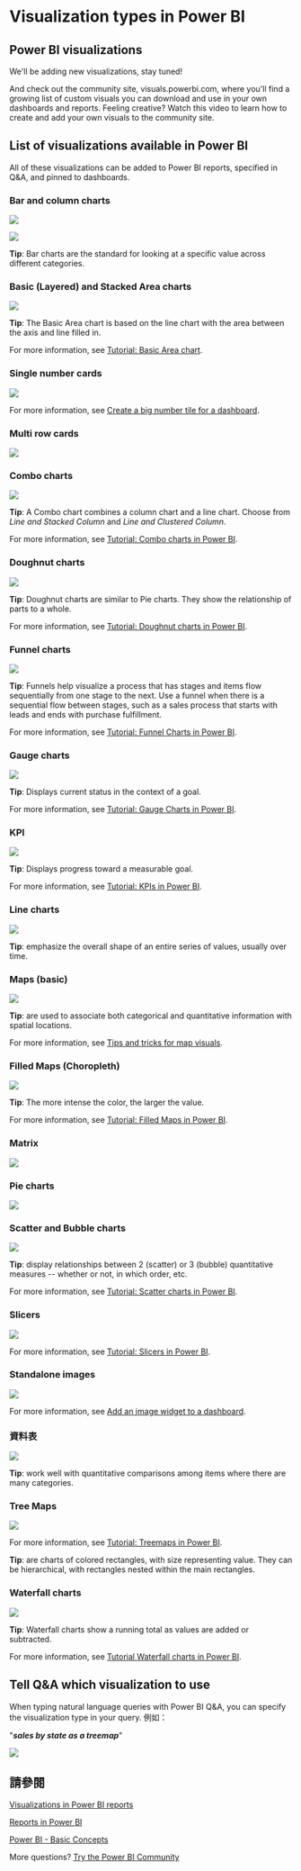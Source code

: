 <properties
   pageTitle="Visualization types in Power BI"
   description="Visualization types in Power BI"
   services="powerbi"
   documentationCenter=""
   authors="mihart"
   manager="mblythe"
   backup=""
   editor=""
   tags=""
   qualityFocus="no"
   qualityDate=""/>

<tags
   ms.service="powerbi"
   ms.devlang="NA"
   ms.topic="article"
   ms.tgt_pltfrm="NA"
   ms.workload="powerbi"
   ms.date="09/17/2016"
   ms.author="mihart"/>
# Visualization types in Power BI


## Power BI visualizations

We'll be adding new visualizations, stay tuned!

And check out the community site, visuals.powerbi.com, where you'll find a growing list of  custom visuals you can download and use in your own dashboards and reports. Feeling creative?  Watch this video to learn how to create and add your own visuals to the community site.  

## List of visualizations available in Power BI

All of these visualizations can be added to Power BI reports, specified in Q&amp;A, and pinned to dashboards.

### Bar and column charts

![](media/powerbi-service-visualization-types-for-reports-and-q-and-a/pbi_Nancy_viz_bar.png) 

 ![](media/powerbi-service-visualization-types-for-reports-and-q-and-a/pbi_Nancy_viz_col.png)

<bpt id="p1">**</bpt>Tip<ept id="p1">**</ept>: Bar charts are the standard for looking at a specific value across different categories.

### Basic (Layered) and Stacked Area charts

![](media/powerbi-service-visualization-types-for-reports-and-q-and-a/basicareamapsmall.png)

<bpt id="p1">**</bpt>Tip<ept id="p1">**</ept>: The Basic Area chart is based on the line chart with the area between the axis and line filled in.

For more information, see <bpt id="p1">[</bpt>Tutorial: Basic Area chart<ept id="p1">](powerbi-service-tutorial-basic-area-chart.md)</ept>.

### Single number cards

![](media/powerbi-service-visualization-types-for-reports-and-q-and-a/pbi_Nancy_viz_card.png)

For more information, see <bpt id="p1">[</bpt>Create a big number tile for a dashboard<ept id="p1">](powerbi-service-create-a-big-number-tile-for-a-dashboard.md)</ept>.

### Multi row cards

![](media/powerbi-service-visualization-types-for-reports-and-q-and-a/multi-row-card.png)


### Combo charts

![](media/powerbi-service-visualization-types-for-reports-and-q-and-a/comboSmall.png)

<bpt id="p1">**</bpt>Tip<ept id="p1">**</ept>: A Combo chart combines a column chart and a line chart. Choose from <bpt id="p1">*</bpt>Line and Stacked Column<ept id="p1">*</ept> and <bpt id="p2">*</bpt>Line and Clustered Column<ept id="p2">*</ept>.

For more information, see <bpt id="p1">[</bpt>Tutorial: Combo charts in Power BI<ept id="p1">](powerbi-service-tutorial-combo-chart-merge-visualizations.md)</ept>.

### Doughnut charts

![](media/powerbi-service-visualization-types-for-reports-and-q-and-a/donutSmall.png)

<bpt id="p1">**</bpt>Tip<ept id="p1">**</ept>: Doughnut charts are similar to Pie charts.  They show the relationship of parts to a whole.

For more information, see <bpt id="p1">[</bpt>Tutorial: Doughnut charts in Power BI<ept id="p1">](powerbi-service-tutorial-doughnut-charts.md)</ept>.

### Funnel charts

![](media/powerbi-service-visualization-types-for-reports-and-q-and-a/pbi_Nancy_viz_funnel.png)

<bpt id="p1">**</bpt>Tip<ept id="p1">**</ept>: Funnels help visualize a process that has stages and items flow sequentially from one stage to the next.  Use a funnel when there is a sequential flow between stages, such as a sales process that starts with leads and ends with purchase fulfillment.

For more information, see <bpt id="p1">[</bpt>Tutorial: Funnel Charts in Power BI<ept id="p1">](powerbi-service-tutorial-funnel-charts.md)</ept>.

### Gauge charts

![](media/powerbi-service-visualization-types-for-reports-and-q-and-a/gauge_m.PNG)

<bpt id="p1">**</bpt>Tip<ept id="p1">**</ept>: Displays current status in the context of a goal.

For more information, see <bpt id="p1">[</bpt>Tutorial: Gauge Charts in Power BI<ept id="p1">](powerbi-service-tutorial-radial-gauge-charts.md)</ept>.

###   KPI

![](media/powerbi-service-visualization-types-for-reports-and-q-and-a/power-bi-kpi.png)

<bpt id="p1">**</bpt>Tip<ept id="p1">**</ept>: Displays progress toward a measurable goal.

For more information, see <bpt id="p1">[</bpt>Tutorial: KPIs in Power BI<ept id="p1">](powerbi-service-tutorial-kpi.md)</ept>.

### Line charts

![](media/powerbi-service-visualization-types-for-reports-and-q-and-a/pbi_Nancy_viz_line.png)

<bpt id="p1">**</bpt>Tip<ept id="p1">**</ept>: emphasize the overall shape of an entire series of values, usually over time.

### Maps (basic)

![](media/powerbi-service-visualization-types-for-reports-and-q-and-a/pbi-Nancy_viz_map.png)

<bpt id="p1">**</bpt>Ti﻿p<ept id="p1">**</ept>: are used to associate both categorical and quantitative information with spatial locations.

For more information, see <bpt id="p1">[</bpt>Tips and tricks for map visuals<ept id="p1">](powerbi-service-tips-and-tricks-for-power-bi-map-visualizations.md)</ept>.

### Filled Maps (Choropleth)

![](media/powerbi-service-visualization-types-for-reports-and-q-and-a/pbi_Nancy_viz_FilledMap.png)

<bpt id="p1">**</bpt>Tip<ept id="p1">**</ept>: The more intense the color, the larger the value.

For more information, see <bpt id="p1">[</bpt>Tutorial: Filled Maps in Power BI<ept id="p1">](powerbi-service-tutorial-filled-maps-choropleths.md)</ept>.

### Matrix

![](media/powerbi-service-visualization-types-for-reports-and-q-and-a/matrix.png)

### Pie charts

![](media/powerbi-service-visualization-types-for-reports-and-q-and-a/pbi_Nancy_viz_pie.png)

### Scatter and Bubble charts

![](media/powerbi-service-visualization-types-for-reports-and-q-and-a/pbi_Nancy_viz_bubble.png)

<bpt id="p1">**</bpt>Tip<ept id="p1">**</ept>: display relationships between 2 (scatter) or 3 (bubble) quantitative measures -- whether or not, in which order, etc.

For more information, see <bpt id="p1">[</bpt>Tutorial: Scatter charts in Power BI<ept id="p1">](powerbi-service-tutorial-scatter.md)</ept>.

### Slicers

![](media/powerbi-service-visualization-types-for-reports-and-q-and-a/PBI_slicer.png)

For more information, see <bpt id="p1">[</bpt>Tutorial: Slicers in Power BI<ept id="p1">](powerbi-service-tutorial-slicers.md)</ept>.

### Standalone images

![](media/powerbi-service-visualization-types-for-reports-and-q-and-a/pbi_Nancy_viz_image.png)

For more information, see <bpt id="p1">[</bpt>Add an image widget to a dashboard<ept id="p1">](powerbi-service-add-a-widget-to-a-dashboard.md)</ept>.

### 資料表

![](media/powerbi-service-visualization-types-for-reports-and-q-and-a/tableType.png)

<bpt id="p1">**</bpt>Tip<ept id="p1">**</ept>: work well with quantitative comparisons among items where there are many categories.

### Tree Maps

![](media/powerbi-service-visualization-types-for-reports-and-q-and-a/pbi_Nancy_viz_tree.png)

For more information, see <bpt id="p1">[</bpt>Tutorial: Treemaps in Power BI<ept id="p1">](powerbi-service-tutorial-treemaps.md)</ept>.

<bpt id="p1">**</bpt>Tip<ept id="p1">**</ept>: are charts of colored rectangles, with size representing value.  They can be hierarchical, with rectangles nested within the main rectangles.

### Waterfall charts

![](media/powerbi-service-visualization-types-for-reports-and-q-and-a/waterfallsmall.png)

<bpt id="p1">**</bpt>Tip<ept id="p1">**</ept>: Waterfall charts show a running total as values are added or subtracted.

For more information, see <bpt id="p1">[</bpt>Tutorial Waterfall charts in Power BI<ept id="p1">](powerbi-service-tutorial-waterfall-charts.md)</ept>.

###

## Tell Q&amp;A which visualization to use

When typing natural language queries with Power BI Q&amp;A, you can specify the visualization type in your query.  例如：

"<bpt id="p1">***</bpt>sales by state as a treemap<ept id="p1">***</ept>"

![](media/powerbi-service-visualization-types-for-reports-and-q-and-a/QAtreeMap.png)


## 請參閱

[Visualizations in Power BI reports](powerbi-service-visualizations-for-reports.md)

[Reports in Power BI](powerbi-service-reports.md)

[Power BI - Basic Concepts](powerbi-service-basic-concepts.md)

More questions? [Try the Power BI Community](http://community.powerbi.com/)
